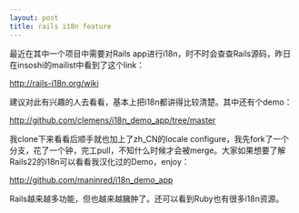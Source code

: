 ```yaml
--- 
layout: post
title: rails i18n feature
---
```

最近在其中一个项目中需要对Rails app进行i18n，时不时会查查Rails源码，昨日在insoshi的mailist中看到了这个link：

<a href="http://rails-i18n.org/wiki">http://rails-i18n.org/wiki</a>

建议对此有兴趣的人去看看，基本上把i18n都讲得比较清楚。其中还有个demo：

<a href="http://github.com/clemens/i18n_demo_app/tree/master">http://github.com/clemens/i18n_demo_app/tree/master</a>

我clone下来看看后顺手就也加上了zh_CN的locale configure，我先fork了一个分支，花了一个钟，完工pull，不知什么时候才会被merge。大家如果想要了解Rails22的i18n可以看看我汉化过的Demo，enjoy：

<a href="http://github.com/maninred/i18n_demo_app">http://github.com/maninred/i18n_demo_app</a>

Rails越来越多功能，但也越来越臃肿了。还可以看到Ruby也有很多i18n资源。

